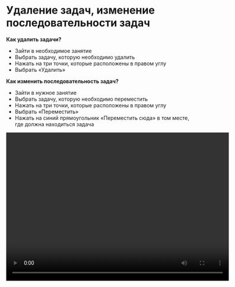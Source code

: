 # Удаление задач, изменение последовательности задач

**Как удалить задачи?**

- Зайти в необходимое занятие
- Выбрать задачу, которую необходимо удалить
- Нажать на три точки, которые расположены в правом углу
- Выбрать «Удалить»


**Как изменить последовательность задач?**

- Зайти в нужное занятие
- Выбрать задачу, которую необходимо переместить
- Нажать на три точки, которые расположены в правом углу
- Выбрать «Переместить»
- Нажать на синий прямоугольник «Переместить сюда» в том месте, где должна находиться задача


<video width="600" height="400" controls=true src="https://s3-eu-west-1.amazonaws.com/edu-prod/video/help_videos/5.mp4" type="video/mp4" />